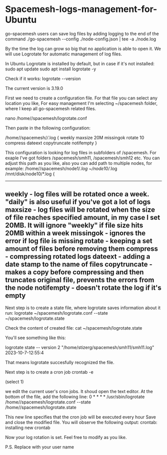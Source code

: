 # Spacemesh-logs-management-for-Ubuntu
go-spacemesh users can save log files by adding logging to the end of the command 
./go-spacemesh --config ./node-config.json | tee -a ./node.log

By the time the log can grow so big that no application is able to open it. We will use Logrotate for automatic management of log files.

In Ubuntu Logrotate is installed by default, but in case if it's not installed:
sudo apt update
sudo apt install logrotate -y


Check if it works:
logrotate --version


The current version is 3.19.0

First we need to create a configuration file. For that file you can select any location you like, For easy management I'm selecting ~/spacemesh folder, where I keep all go-spacemesh related files.

nano /home/<user>/spacemesh/logrotate.conf


Then paste in the following configuration:

/home/<user>/spacemesh/*/*.log {
    weekly
    maxsize 20M
    missingok
    rotate 10
    compress
    dateext
    copytruncate
    notifempty
}


This configuration is looking for log files in subfolders of /spacemesh. For exaple I've got folders /spacemesh/smh11, /spacemesh/smh12 etc.
You can adjust this path as you like, also you can add path to multiple nodes, for example:
/home/<user>/spacemesh/node1/*.log ~/node10/*.log /mnt/disk/node10/*.log {

-----------------------------------------
weekly - log files will be rotated once a week. "daily" is also useful if you've got a lot of logs
maxsize - log files will be rotated when the size of file reaches specified amount, in my case I set 20MB. It will ignore "weekly" if file size hits 20MB within a week
missingok - ignores the error if log file is missing
rotate - keeping a set amount of files before removing them
compress - compressing rotated logs
dateext - adding a date stamp to the name of files
copytruncate - makes a copy before compressing and then truncates original file, prevents the errors from the node
notifempty - doesn't rotate the log if it's empty
-----------------------------------------

Next step is to create a state file, where logrotate saves information about it run:
logrotate ~/spacemesh/logrotate.conf --state ~/spacemesh/logrotate.state


Check the content of created file:
cat ~/spacemesh/logrotate.state


You'll see something like this:

logrotate state -- version 2
"/home/stizerg/spacemesh/smh11/smh11.log" 2023-10-7-12:55:4

That means logrotate succesfully recognized the file.

Next step is to create a cron job
crontab -e

(select 1)

we edit the current user's cron jobs. It shoud open the text editor.
At the bottom of the file, add the following line:
0 * * * * /usr/sbin/logrotate /home/<user>/spacemesh/logrotate.conf --state /home/<user>/spacemesh/logrotate.state


This new line specifies that the cron job will be executed every hour
Save and close the modified file. You will observe the following output:
crontab: installing new crontab

Now your log rotation is set.
Feel free to modify as you like.

P.S. Replace <user> with your user name

